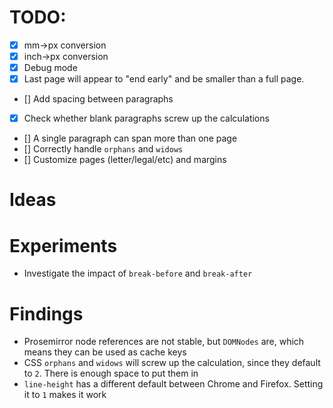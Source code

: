 # TODO:

- [x] mm->px conversion
- [x] inch->px conversion
- [x] Debug mode
- [x] Last page will appear to "end early" and be smaller than a full page.
- [] Add spacing between paragraphs
- [x] Check whether blank paragraphs screw up the calculations
- [] A single paragraph can span more than one page
- [] Correctly handle `orphans` and `widows`
- [] Customize pages (letter/legal/etc) and margins

# Ideas

# Experiments

- Investigate the impact of `break-before` and `break-after`

# Findings

- Prosemirror node references are not stable, but `DOMNodes` are, which means they can be used as cache keys
- CSS `orphans` and `widows` will screw up the calculation, since they default to `2`. There is enough space to put them in
- `line-height` has a different default between Chrome and Firefox. Setting it to `1` makes it work
